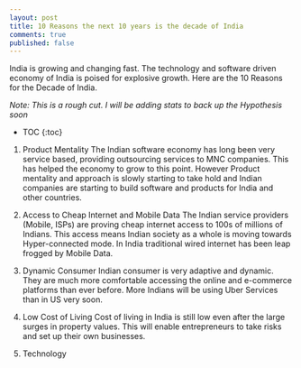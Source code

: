 ```yaml
---
layout: post
title: 10 Reasons the next 10 years is the decade of India
comments: true
published: false
---
```


India is growing and changing fast. The technology and software driven economy of India is poised for explosive growth. Here are the 10 Reasons for the Decade of India.

*Note: This is a rough cut. I will be adding stats to back up the Hypothesis soon*

- TOC
{:toc}

1. Product Mentality
The Indian software economy has long been very service based, providing outsourcing services to MNC companies. This has helped the economy to grow to this point. However Product mentality and approach is slowly starting to take hold and Indian companies are starting to build software and products for India and other countries.

2. Access to Cheap Internet and Mobile Data
The Indian service providers (Mobile, ISPs)  are proving cheap internet access to 100s of millions of Indians. This access means Indian society as a whole is moving towards Hyper-connected mode. In India traditional wired internet has been leap frogged by Mobile Data.

3. Dynamic Consumer
Indian consumer is very adaptive and dynamic. They are much more comfortable accessing the online and e-commerce platforms than ever before. More Indians will be using Uber Services than in US very soon.

4. Low Cost of Living
Cost of living in India is still low even after the large surges in property values. This will enable entrepreneurs to take risks and set up their own businesses.

5. Technology
